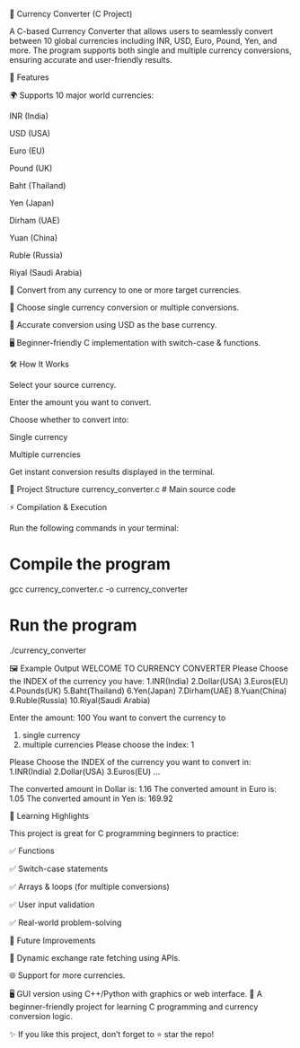 💱 Currency Converter (C Project)

A C-based Currency Converter that allows users to seamlessly convert between 10 global currencies including INR, USD, Euro, Pound, Yen, and more.
The program supports both single and multiple currency conversions, ensuring accurate and user-friendly results.

🚀 Features

🌍 Supports 10 major world currencies:

INR (India)

USD (USA)

Euro (EU)

Pound (UK)

Baht (Thailand)

Yen (Japan)

Dirham (UAE)

Yuan (China)

Ruble (Russia)

Riyal (Saudi Arabia)

🔄 Convert from any currency to one or more target currencies.

🎯 Choose single currency conversion or multiple conversions.

📏 Accurate conversion using USD as the base currency.

🖥️ Beginner-friendly C implementation with switch-case & functions.

🛠️ How It Works

Select your source currency.

Enter the amount you want to convert.

Choose whether to convert into:

Single currency

Multiple currencies

Get instant conversion results displayed in the terminal.

📂 Project Structure
currency_converter.c   # Main source code

⚡ Compilation & Execution

Run the following commands in your terminal:

# Compile the program
gcc currency_converter.c -o currency_converter

# Run the program
./currency_converter

🖼️ Example Output
WELCOME TO CURRENCY CONVERTER
Please Choose the INDEX of the currency you have:
1.INR(India)
2.Dollar(USA)
3.Euros(EU)
4.Pounds(UK)
5.Baht(Thailand)
6.Yen(Japan)
7.Dirham(UAE)
8.Yuan(China)
9.Ruble(Russia)
10.Riyal(Saudi Arabia)

Enter the amount: 100
You want to convert the currency to
1. single currency
2. multiple currencies
Please choose the index: 1

Please Choose the INDEX of the currency you want to convert in:
1.INR(India)
2.Dollar(USA)
3.Euros(EU)
...

The converted amount in Dollar is: 1.16
The converted amount in Euro is: 1.05
The converted amount in Yen is: 169.92

🎯 Learning Highlights

This project is great for C programming beginners to practice:

✅ Functions

✅ Switch-case statements

✅ Arrays & loops (for multiple conversions)

✅ User input validation

✅ Real-world problem-solving

📌 Future Improvements

🔧 Dynamic exchange rate fetching using APIs.

🌐 Support for more currencies.

🖥️ GUI version using C++/Python with graphics or web interface.
📌 A beginner-friendly project for learning C programming and currency conversion logic.

✨ If you like this project, don’t forget to ⭐ star the repo!
